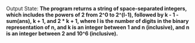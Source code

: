Output State: **The program returns a string of space-separated integers, which includes the powers of 2 from 2^0 to 2^(l-1), followed by k - 1 - sum(ans), k + 1, and 2 * k + 1, where l is the number of digits in the binary representation of n, and k is an integer between 1 and n (inclusive), and n is an integer between 2 and 10^6 (inclusive).**